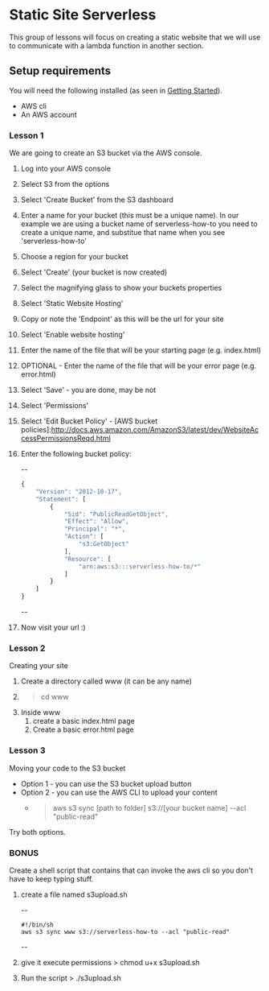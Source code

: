 # Static Site Serverless
This group of lessons will focus on creating a static website that we will use to communicate with a lambda function in another section.

## Setup requirements
You will need the following installed (as seen in [Getting Started](../getting-started/README.md)).

* AWS cli
* An AWS account

### Lesson 1
We are going to create an S3 bucket via the AWS console.

1. Log into your AWS console
2. Select S3 from the options
3. Select 'Create Bucket' from the S3 dashboard
4. Enter a name for your bucket (this must be a unique name). In our example we are using a bucket name of serverless-how-to you need to create a unique name, and substitue that name when you see 'serverless-how-to'
5. Choose a region for your bucket
6. Select 'Create' (your bucket is now created)
7. Select the magnifying glass to show your buckets properties
8. Select 'Static Website Hosting'
9. Copy or note the 'Endpoint' as this will be the url for your site
10. Select 'Enable website hosting'
11. Enter the name of the file that will be your starting page (e.g. index.html)
12. OPTIONAL - Enter the name of the file that will be your error page (e.g. error.html)
13. Select 'Save' - you are done, may be not
14. Select 'Permissions'
15. Select 'Edit Bucket Policy' - [AWS bucket policies]:http://docs.aws.amazon.com/AmazonS3/latest/dev/WebsiteAccessPermissionsReqd.html
16. Enter the following bucket policy:

    --
    ```JavaScript
    {
    	"Version": "2012-10-17",
    	"Statement": [
    		{
    			"Sid": "PublicReadGetObject",
    			"Effect": "Allow",
    			"Principal": "*",
    			"Action": [
    				"s3:GetObject"
    			],
    			"Resource": [
    				"arn:aws:s3:::serverless-how-to/*"
    			]
    		}
    	]
    }
    ```
    --

17. Now visit your url :)

### Lesson 2
Creating your site

1. Create a directory called www (it can be any name)
2. > cd www
3. Inside www
    1. create a basic index.html page
    2. Create a basic error.html page

### Lesson 3
Moving your code to the S3 bucket

* Option 1 - you can use the S3 bucket upload button
* Option 2 - you can use the AWS CLI to upload your content
    * > aws s3 sync [path to folder] s3://[your bucket name] --acl "public-read"

Try both options.

### BONUS
Create a shell script that contains that can invoke the aws cli so you don't have to keep typing stuff.

1. create a file named s3upload.sh

    --
    ```
    #!/bin/sh
    aws s3 sync www s3://serverless-how-to --acl "public-read"

    ```
    --

2. give it execute permissions > chmod u+x s3upload.sh
3. Run the script > ./s3upload.sh
